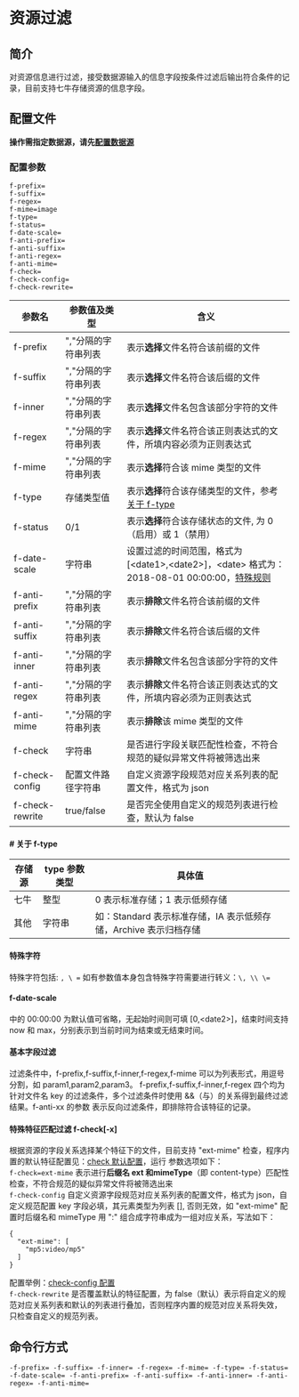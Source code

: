 # 资源过滤

## 简介
对资源信息进行过滤，接受数据源输入的信息字段按条件过滤后输出符合条件的记录，目前支持七牛存储资源的信息字段。  

## 配置文件
**操作需指定数据源，请先[配置数据源](../docs/datasource.md)**  

### 配置参数
```
f-prefix=
f-suffix=
f-regex=
f-mime=image
f-type=
f-status=
f-date-scale=
f-anti-prefix=
f-anti-suffix=
f-anti-regex=
f-anti-mime=
f-check=
f-check-config=
f-check-rewrite=
```  
|参数名|参数值及类型 | 含义|  
|-----|-------|-----|  
|f-prefix| ","分隔的字符串列表| 表示**选择**文件名符合该前缀的文件|  
|f-suffix| ","分隔的字符串列表| 表示**选择**文件名符合该后缀的文件|  
|f-inner| ","分隔的字符串列表| 表示**选择**文件名包含该部分字符的文件|  
|f-regex| ","分隔的字符串列表| 表示**选择**文件名符合该正则表达式的文件，所填内容必须为正则表达式|  
|f-mime| ","分隔的字符串列表| 表示**选择**符合该 mime 类型的文件|  
|f-type| 存储类型值| 表示**选择**符合该存储类型的文件，参考[关于 f-type](##-关于-f-type)|  
|f-status| 0/1| 表示**选择**符合该存储状态的文件, 为 0（启用）或 1（禁用）|  
|f-date-scale| 字符串| 设置过滤的时间范围，格式为 [\<date1\>,\<date2\>]，\<date\> 格式为：2018-08-01 00:00:00，[特殊规则](#f-date-scale)|  
|f-anti-prefix| ","分隔的字符串列表| 表示**排除**文件名符合该前缀的文件|  
|f-anti-suffix| ","分隔的字符串列表| 表示**排除**文件名符合该后缀的文件|  
|f-anti-inner| ","分隔的字符串列表| 表示**排除**文件名包含该部分字符的文件|  
|f-anti-regex| ","分隔的字符串列表| 表示**排除**文件名符合该正则表达式的文件，所填内容必须为正则表达式|  
|f-anti-mime| ","分隔的字符串列表| 表示**排除**该 mime 类型的文件|  
|f-check|字符串| 是否进行字段关联匹配性检查，不符合规范的疑似异常文件将被筛选出来|  
|f-check-config|配置文件路径字符串|自定义资源字段规范对应关系列表的配置文件，格式为 json|  
|f-check-rewrite|true/false|是否完全使用自定义的规范列表进行检查，默认为 false|  

#### # 关于 f-type
|存储源|type 参数类型|具体值                   |
|-----|-----------|------------------------|
|七牛  | 整型      |0 表示标准存储；1 表示低频存储|
|其他  | 字符串     |如：Standard 表示标准存储，IA 表示低频存储，Archive 表示归档存储 |  

#### 特殊字符
特殊字符包括: `, \ =` 如有参数值本身包含特殊字符需要进行转义：`\, \\ \=`  

#### f-date-scale
<date> 中的 00:00:00 为默认值可省略，无起始时间则可填 [0,\<date2\>]，结束时间支持 now 和 max，分别表示到当前时间为结束或无结束时间。  

#### 基本字段过滤  
过滤条件中，f-prefix,f-suffix,f-inner,f-regex,f-mime 可以为列表形式，用逗号分割，如 param1,param2,param3。
f-prefix,f-suffix,f-inner,f-regex 四个均为针对文件名 key 的过滤条件，多个过滤条件时使用 &&（与）的关系得到最终过滤结果。f-anti-xx 的参数
表示反向过滤条件，即排除符合该特征的记录。  

#### 特殊特征匹配过滤 f-check[-x]  
根据资源的字段关系选择某个特征下的文件，目前支持 "ext-mime" 检查，程序内置的默认特征配置见：[check 默认配置](../resources/check.json)，运行
参数选项如下：  
`f-check=ext-mime` 表示进行**后缀名 ext **和**mimeType**（即 content-type）匹配性检查，不符合规范的疑似异常文件将被筛选出来  
`f-check-config` 自定义资源字段规范对应关系列表的配置文件，格式为 json，自定义规范配置 key 字段必填，其元素类型为列表 [], 否则无效，如
"ext-mime" 配置时后缀名和 mimeType 用 ":" 组合成字符串成为一组对应关系，写法如下：  
```
{
  "ext-mime": [
    "mp5:video/mp5"
  ]
}
```  
配置举例：[check-config 配置](../resources/check-config.json)  
`f-check-rewrite` 是否覆盖默认的特征配置，为 false（默认）表示将自定义的规范对应关系列表和默认的列表进行叠加，否则程序内置的规范对应关系将失效，
只检查自定义的规范列表。  

## 命令行方式
```
-f-prefix= -f-suffix= -f-inner= -f-regex= -f-mime= -f-type= -f-status= -f-date-scale= -f-anti-prefix= -f-anti-suffix= -f-anti-inner= -f-anti-regex= -f-anti-mime=
```
